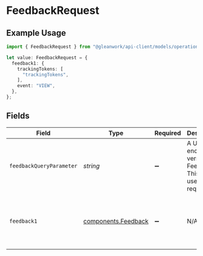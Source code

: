 # FeedbackRequest

## Example Usage

```typescript
import { FeedbackRequest } from "@gleanwork/api-client/models/operations";

let value: FeedbackRequest = {
  feedback1: {
    trackingTokens: [
      "trackingTokens",
    ],
    event: "VIEW",
  },
};
```

## Fields

| Field                                                            | Type                                                             | Required                                                         | Description                                                      | Example                                                          |
| ---------------------------------------------------------------- | ---------------------------------------------------------------- | ---------------------------------------------------------------- | ---------------------------------------------------------------- | ---------------------------------------------------------------- |
| `feedbackQueryParameter`                                         | *string*                                                         | :heavy_minus_sign:                                               | A URL encoded versions of Feedback. This is useful for requests. |                                                                  |
| `feedback1`                                                      | [components.Feedback](../../models/components/feedback.md)       | :heavy_minus_sign:                                               | N/A                                                              | {<br/>"trackingTokens": [<br/>"trackingTokens"<br/>],<br/>"event": "VIEW"<br/>} |